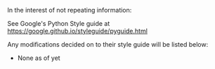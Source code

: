 In the interest of not repeating information:

See Google's Python Style guide at https://google.github.io/styleguide/pyguide.html

Any modifications decided on to their style guide will be listed below:
* None as of yet